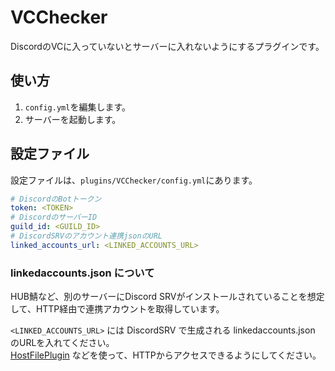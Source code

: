 # VCChecker

DiscordのVCに入っていないとサーバーに入れないようにするプラグインです。  

## 使い方

1. `config.yml`を編集します。
2. サーバーを起動します。

## 設定ファイル

設定ファイルは、`plugins/VCChecker/config.yml`にあります。

```yaml
# DiscordのBotトークン
token: <TOKEN>
# DiscordのサーバーID
guild_id: <GUILD_ID>
# DiscordSRVのアカウント連携jsonのURL
linked_accounts_url: <LINKED_ACCOUNTS_URL>
```

### linkedaccounts.json について
HUB鯖など、別のサーバーにDiscord SRVがインストールされていることを想定して、HTTP経由で連携アカウントを取得しています。  

`<LINKED_ACCOUNTS_URL>` には DiscordSRV で生成される linkedaccounts.json のURLを入れてください。  
[HostFilePlugin](https://github.com/Kamesuta/HostFilePlugin) などを使って、HTTPからアクセスできるようにしてください。
